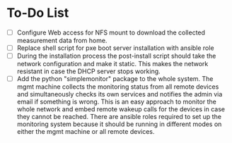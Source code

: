 # To-Do List

- [ ] Configure Web access for NFS mount to download the collected measurement data from home.
- [ ] Replace shell script for pxe boot server installation with ansible role
- [ ] During the installation process the post-install script should take the network configuration and make it static. This makes the network resistant in case the DHCP server stops working.
- [ ] Add the python "simplemonitor" package to the whole system. The mgmt machine collects the monitoring status from all remote devices and simultaneously checks its own services and notifies the admin via email if something is wrong. This is an easy approach to monitor the whole network and embed remote wakeup calls for the devices in case they cannot be reached. There are ansible roles required to set up the monitoring system because it should be running in different modes on either the mgmt machine or all remote devices.
